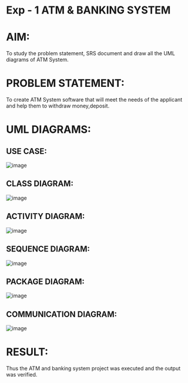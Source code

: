 # Exp - 1 ATM & BANKING SYSTEM

# AIM:
To study the problem statement, SRS document and draw all the UML diagrams of ATM System.

# PROBLEM STATEMENT:
To create ATM System software that will meet the needs of the applicant and help them to withdraw money,deposit.

# UML DIAGRAMS:

## USE CASE:

![image](https://github.com/user-attachments/assets/fc950970-80bf-4d74-8696-38f378124108)

## CLASS DIAGRAM:

![image](https://github.com/user-attachments/assets/0da784bd-0c5d-4583-9462-f9260e75e043)

## ACTIVITY DIAGRAM:

![image](https://github.com/user-attachments/assets/053bc8fe-43d3-431d-9b43-124e33c8dd09)

## SEQUENCE DIAGRAM:

![image](https://github.com/user-attachments/assets/7abf6526-5e1c-45d8-abe0-7112e2e0e123)

## PACKAGE DIAGRAM:

![image](https://github.com/user-attachments/assets/30fff6d2-43ed-4eea-ac7c-3026892b0542)

## COMMUNICATION DIAGRAM:

![image](https://github.com/user-attachments/assets/f294ae40-0cff-47af-8318-b9f7ddbc7e32)

# RESULT:
Thus the ATM and banking system project was executed and the output was verified.
